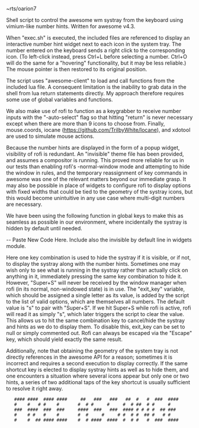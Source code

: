 ~rts/oarion7

Shell script to control the awesome wm systray from the keyboard using vimium-like number hints. Written for awesome v4.3. 

When "exec.sh" is executed, the included files are referenced to display an interactive number hint widget next to each icon in the system tray. The number entered on the keyboard sends a right click to the corresponding icon. (To left-click instead, press Ctrl+L before selecting a number. Ctrl+O will do the same for a "hovering" functionality, but it may be less reliable.) The mouse pointer is then restored to its original position.

The script uses "awesome-client" to load and call functions from the included lua file. A consequent limitation is the inability to grab data in the shell from lua return statements directly. My approach therefore requires some use of global variables and functions. 

We also make use of rofi to function as a keygrabber to receive number inputs with the "-auto-select" flag so that hitting "return" is never necessary except when there are more than 9 icons to choose from. Finally, mouse.coords, iocane (https://github.com/TrilbyWhite/Iocane), and xdotool are used to simulate mouse actions.

Because the number hints are displayed in the form of a popup widget, visibility of rofi is redundant. An "invisible" theme file has been provided, and assumes a compositor is running. This proved more reliable for us in our tests than enabling rofi's -normal-window mode and attempting to hide the window in rules, and the temporary reassignment of key commands in awesome was one of the relevant matters beyond our immediate grasp. It may also be possible in place of widgets to configure rofi to display options with fixed widths that could be tied to the geometry of the systray icons, but this would become unintuitive in any use case where multi-digit numbers are necessary.

We have been using the following function in global keys to make this as seamless as possible in our environment, where incidentally the systray is hidden by default until needed.

-- Paste New Code Here. Include also the invisible by default line in widgets module.

Here one key combination is used to hide the systray if it is visible, or if not, to display the systray along with the number hints. Sometimes one may wish only to see what is running in the systray rather than actually click on anything in it, immediately pressing the same key combination to hide it. However, "Super+S" will never be received by the window manager when rofi (in its normal, non-windowed state) is in use. The "exit_key" variable, which should be assigned a single letter as its value, is added by the script to the list of valid options, which are themselves all numbers. The default value is "s" to pair with "Super+S". If we hit Super+S while rofi is active, rofi will read it as simply "s", which later triggers the script to clear the value. This allows us to hit the same combination key to cancel/hide the systray and hints as we do to display them. To disable this, exit_key can be set to null or simply commented out. Rofi can always be escaped via the "Escape" key, which should yield exactly the same result.

Additionally, note that obtaining the geometry of the system tray is not directly references in the awesome API for a reason; sometimes it is incorrect and requires a second execution to display correctly. If the same shortcut key is elected to display systray hints as well as to hide them, and one encounters a situation where several icons appear but only one or two hints, a series of two additional taps of the key shortcut is usually sufficient to resolve it right away.



       #### ####  #### ####     ##   ###   ###   ##  #   #  ###  ####
       #    #   # #    #       #  # #     #     #  # ##  # #     #   
       ###  ####  ###  ###     ####  ###   ###  #### # # # #  ## ### 
       #    # #   #    #       #  #     #     # #  # #  ## #   # #   
       #    #  ## #### ####    #  # ####  ####  #  # #   #  ###  ####


